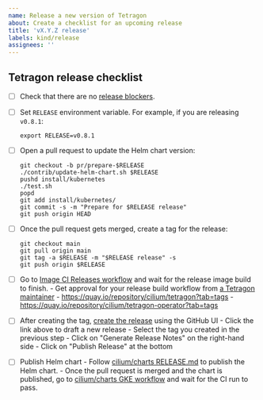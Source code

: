 ```yaml
---
name: Release a new version of Tetragon
about: Create a checklist for an upcoming release
title: 'vX.Y.Z release'
labels: kind/release
assignees: ''
---
```


## Tetragon release checklist

- [ ] Check that there are no [release blockers].

- [ ] Set `RELEASE` environment variable. For example, if you are releasing `v0.8.1`:

      export RELEASE=v0.8.1

- [ ] Open a pull request to update the Helm chart version:

      git checkout -b pr/prepare-$RELEASE
      ./contrib/update-helm-chart.sh $RELEASE
      pushd install/kubernetes
      ./test.sh
      popd
      git add install/kubernetes/
      git commit -s -m "Prepare for $RELEASE release"
      git push origin HEAD

- [ ] Once the pull request gets merged, create a tag for the release:

      git checkout main
      git pull origin main
      git tag -a $RELEASE -m "$RELEASE release" -s
      git push origin $RELEASE

- [ ] Go to [Image CI Releases workflow] and wait for the release image build to finish.
      - Get approval for your release build workflow from [a Tetragon maintainer]
      - https://quay.io/repository/cilium/tetragon?tab=tags
      - https://quay.io/repository/cilium/tetragon-operator?tab=tags

- [ ] After creating the tag, [create the release] using the GitHub UI
      - Click the link above to draft a new release
      - Select the tag you created in the previous step
      - Click on "Generate Release Notes" on the right-hand side
      - Click on "Publish Release" at the bottom

- [ ] Publish Helm chart
      - Follow [cilium/charts RELEASE.md] to publish the Helm chart.
      - Once the pull request is merged and the chart is published, go to [cilium/charts GKE workflow] and wait for the
        CI run to pass.

[release blockers]: https://github.com/cilium/tetragon/issues?q=is%3Aissue+is%3Aopen+label%3Arelease-blocker
[Image CI Releases workflow]: https://github.com/cilium/tetragon/actions/workflows/build-images-releases.yml
[cilium/charts RELEASE.md]: https://github.com/cilium/charts/blob/master/RELEASE.md
[cilium/charts GKE workflow]: https://github.com/cilium/charts/actions/workflows/conformance-tetragon-gke.yaml
[create the release]: https://github.com/cilium/tetragon/releases/new
[a Tetragon maintainer]: https://github.com/orgs/cilium/teams/tetragon-maintainers/members
